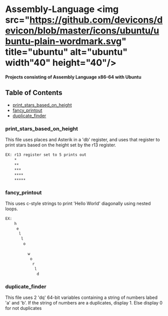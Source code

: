 # Assembly-Language <img src="https://github.com/devicons/devicon/blob/master/icons/ubuntu/ubuntu-plain-wordmark.svg" title="ubuntu" alt="ubuntu" width"40" height="40"/>
#### Projects consisting of Assembly Language x86-64 with Ubuntu

## Table of Contents
* [print_stars_based_on_height](#print_stars_based_on_height)
* [fancy_printout](#fancy_printout)
* [duplicate_finder](#duplicate_finder)

### print_stars_based_on_height
This file uses places and Asterik in a 'db' register, and uses that
register to print stars based on the height set by the r13 register.
```
EX: r13 register set to 5 prints out
    *
    **
    ***
    ****
    *****
```
### fancy_printout
This uses c-style strings to print 'Hello World' diagonally using
nested loops.
```
EX: 
    h
     e
      l
       l
        o
         
          w
           o
            r
             l
              d
```
### duplicate_finder
This file uses 2 'dq' 64-bit variables containing a string of numbers
labed 'a' and 'b'. If the string of numbers are a duplicates, display 1.
Else display 0 for not duplicates
